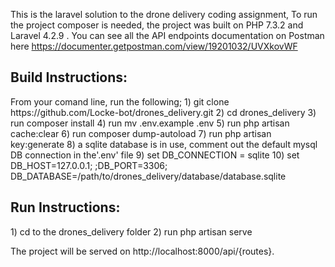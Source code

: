 This is the laravel solution to the drone delivery coding assignment, To run the project composer is needed, the project was built on PHP 7.3.2 and Laravel 4.2.9 .
You can see all the API endpoints documentation on Postman here https://documenter.getpostman.com/view/19201032/UVXkovWF

<h2>Build Instructions:</h2>
From your comand line, run the following;
1) git clone https://github.com/Locke-bot/drones_delivery.git
2) cd drones_delivery
3) run composer install 
4) run mv .env.example .env 
5) run php artisan cache:clear 
6) run composer dump-autoload 
7) run php artisan key:generate
8) a sqlite database is in use, comment out the default mysql DB connection in the'.env' file
9) set DB_CONNECTION = sqlite
10) set DB_HOST=127.0.0.1; ;DB_PORT=3306; DB_DATABASE=/path/to/drones_delivery/database/database.sqlite

<h2>Run Instructions:</h2>
1) cd to the drones_delivery folder
2) run php artisan serve

The project will be served on http://localhost:8000/api/{routes}.
